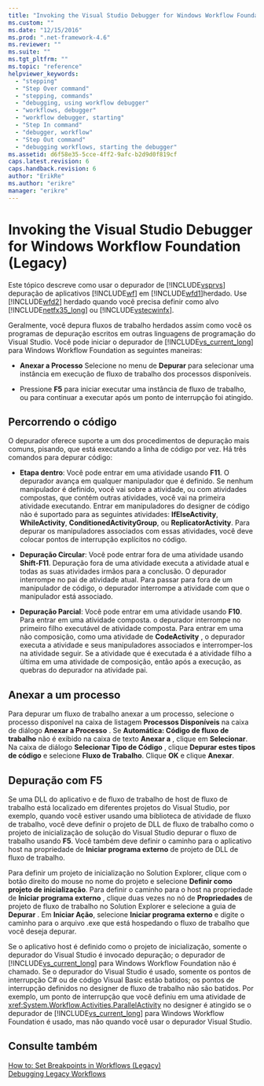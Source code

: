 ```yaml
---
title: "Invoking the Visual Studio Debugger for Windows Workflow Foundation (Legacy) | Microsoft Docs"
ms.custom: ""
ms.date: "12/15/2016"
ms.prod: ".net-framework-4.6"
ms.reviewer: ""
ms.suite: ""
ms.tgt_pltfrm: ""
ms.topic: "reference"
helpviewer_keywords: 
  - "stepping"
  - "Step Over command"
  - "stepping, commands"
  - "debugging, using workflow debugger"
  - "workflows, debugger"
  - "workflow debugger, starting"
  - "Step In command"
  - "debugger, workflow"
  - "Step Out command"
  - "debugging workflows, starting the debugger"
ms.assetid: d6f58e35-5cce-4ff2-9afc-b2d9d0f819cf
caps.latest.revision: 6
caps.handback.revision: 6
author: "ErikRe"
ms.author: "erikre"
manager: "erikre"
---
```

# Invoking the Visual Studio Debugger for Windows Workflow Foundation (Legacy)
Este tópico descreve como usar o depurador de [!INCLUDE[vsprvs](../code-quality/includes/vsprvs_md.md)] depuração de aplicativos [!INCLUDE[wf](../workflow-designer/includes/wf_md.md)] em [!INCLUDE[wfd1](../workflow-designer/includes/wfd1_md.md)]herdado.  Use [!INCLUDE[wfd2](../workflow-designer/includes/wfd2_md.md)] herdado quando você precisa definir como alvo [!INCLUDE[netfx35_long](../workflow-designer/includes/netfx35_long_md.md)] ou [!INCLUDE[vstecwinfx](../workflow-designer/includes/vstecwinfx_md.md)].  
  
 Geralmente, você depura fluxos de trabalho herdados assim como você os programas de depuração escritos em outras linguagens de programação do Visual Studio.  Você pode iniciar o depurador de [!INCLUDE[vs_current_long](../misc/includes/vs_current_long_md.md)] para Windows Workflow Foundation as seguintes maneiras:  
  
-   **Anexar a Processo** Selecione no menu de **Depurar** para selecionar uma instância em execução de fluxo de trabalho dos processos disponíveis.  
  
-   Pressione **F5** para iniciar executar uma instância de fluxo de trabalho, ou para continuar a executar após um ponto de interrupção foi atingido.  
  
## Percorrendo o código  
 O depurador oferece suporte a um dos procedimentos de depuração mais comuns, pisando, que está executando a linha de código por vez.  Há três comandos para depurar código:  
  
-   **Etapa dentro**: Você pode entrar em uma atividade usando **F11**.  O depurador avança em qualquer manipulador que é definido.  Se nenhum manipulador é definido, você vai sobre a atividade, ou com atividades compostas, que contém outras atividades, você vai na primeira atividade executando.  Entrar em manipuladores do designer de código não é suportado para as seguintes atividades: **IfElseActivity**, **WhileActivity**, **ConditionedActivityGroup**, ou **ReplicatorActivity**.  Para depurar os manipuladores associados com essas atividades, você deve colocar pontos de interrupção explícitos no código.  
  
-   **Depuração Circular**: Você pode entrar fora de uma atividade usando **Shift\-F11**.  Depuração fora de uma atividade executa a atividade atual e todas as suas atividades irmãos para a conclusão.  O depurador interrompe no pai de atividade atual.  Para passar para fora de um manipulador de código, o depurador interrompe a atividade com que o manipulador está associado.  
  
-   **Depuração Parcial**: Você pode entrar em uma atividade usando **F10**.  Para entrar em uma atividade composta.  o depurador interrompe no primeiro filho executável de atividade composta.  Para entrar em uma não composição, como uma atividade de **CodeActivity** , o depurador executa a atividade e seus manipuladores associados e interromper\-los na atividade seguir.  Se a atividade que é executada é a atividade filho a última em uma atividade de composição, então após a execução, as quebras do depurador na atividade pai.  
  
## Anexar a um processo  
 Para depurar um fluxo de trabalho anexar a um processo, selecione o processo disponível na caixa de listagem **Processos Disponíveis** na caixa de diálogo **Anexar a Processo** .  Se **Automática: Código de fluxo de trabalho** não é exibido na caixa de texto **Anexar a** , clique em **Selecionar**.  Na caixa de diálogo **Selecionar Tipo de Código** , clique **Depurar estes tipos de código** e selecione **Fluxo de Trabalho**.  Clique **OK** e clique **Anexar**.  
  
## Depuração com F5  
 Se uma DLL do aplicativo e de fluxo de trabalho de host de fluxo de trabalho está localizado em diferentes projetos do Visual Studio, por exemplo, quando você estiver usando uma biblioteca de atividade de fluxo de trabalho, você deve definir o projeto de DLL de fluxo de trabalho como o projeto de inicialização de solução do Visual Studio depurar o fluxo de trabalho usando **F5**.  Você também deve definir o caminho para o aplicativo host na propriedade de **Iniciar programa externo** de projeto de DLL de fluxo de trabalho.  
  
 Para definir um projeto de inicialização no Solution Explorer, clique com o botão direito do mouse no nome do projeto e selecione **Definir como projeto de inicialização**.  Para definir o caminho para o host na propriedade de **Iniciar programa externo** , clique duas vezes no nó de **Propriedades** de projeto de fluxo de trabalho no Solution Explorer e selecione a guia de **Depurar** .  Em **Iniciar Ação**, selecione **Iniciar programa externo** e digite o caminho para o arquivo .exe que está hospedando o fluxo de trabalho que você deseja depurar.  
  
 Se o aplicativo host é definido como o projeto de inicialização, somente o depurador do Visual Studio é invocado depuração; o depurador de [!INCLUDE[vs_current_long](../misc/includes/vs_current_long_md.md)] para Windows Workflow Foundation não é chamado.  Se o depurador do Visual Studio é usado, somente os pontos de interrupção C\# ou de código Visual Basic estão batidos; os pontos de interrupção definidos no designer de fluxo de trabalho não são batidos.  Por exemplo, um ponto de interrupção que você definiu em uma atividade de <xref:System.Workflow.Activities.ParallelActivity> no designer é atingido se o depurador de [!INCLUDE[vs_current_long](../misc/includes/vs_current_long_md.md)] para Windows Workflow Foundation é usado, mas não quando você usar o depurador Visual Studio.  
  
## Consulte também  
 [How to: Set Breakpoints in Workflows \(Legacy\)](../workflow-designer/how-to-set-breakpoints-in-workflows-legacy.md)   
 [Debugging Legacy Workflows](../workflow-designer/debugging-legacy-workflows.md)